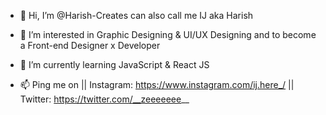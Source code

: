 - 👋 Hi, I’m @Harish-Creates
          can also call me IJ aka Harish
          
- 👀 I’m interested in Graphic Designing & UI/UX Designing and to become a Front-end Designer x Developer
- 🌱 I’m currently learning JavaScript & React JS
- 📫 Ping me on || Instagram: https://www.instagram.com/ij.here_/
                 || Twitter: https://twitter.com/__zeeeeeee__

<!---
Harish-Creates/Harish-Creates is a ✨ special ✨ repository because its `README.md` (this file) appears on your GitHub profile.
You can click the Preview link to take a look at your changes.
--->
